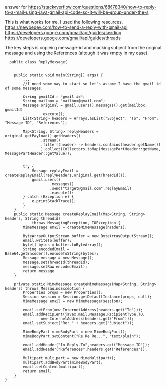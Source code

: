 answer for https://stackoverflow.com/questions/68678340/how-to-reply-to-a-mail-using-java-gmail-api-code-so-it-will-be-group-under-the-s

This is what works for me.
I used the following resources.
https://newbedev.com/how-to-send-a-reply-with-gmail-api
https://developers.google.com/gmail/api/guides/sending
https://developers.google.com/gmail/api/guides/threads

The key steps is copieing message-id and macking subject from the original message and using the References (altough it was empty in my case).

```
  public class ReplyMessage{
    

    public static void main(String[] args) {
        ...
        //I need some way to start so let's assume I have the gmail id of some messages.
    
        String gmailId = "gmail id";
        String mailbox = "mailbox@gmail.com";
        Message original = gmail.users().messages().get(mailbox, gmailId)
                .execute();
        List<String> headers = Arrays.asList("Subject", "To", "From", "Message-ID", "References");

        Map<String, String> replyHeaders = original.getPayload().getHeaders()
                .stream()
                .filter((header) -> headers.contains(header.getName())
                ).collect(Collectors.toMap(MessagePartHeader::getName, MessagePartHeader::getValue));


        try {
            Message replayEmail = createReplayEmail(replyHeaders,original.getThreadId());
            gmail.users()
                    .messages()
                    .send("target@gmail.com",replayEmail)
                    .execute();
        } catch (Exception e) {
            e.printStackTrace();
        }
    }
    public static Message createReplayEmail(Map<String, String> headers, String threadId)
            throws MessagingException, IOException {
        MimeMessage email = createMimeMessage(headers);

        ByteArrayOutputStream buffer = new ByteArrayOutputStream();
        email.writeTo(buffer);
        byte[] bytes = buffer.toByteArray();
        String encodedEmail = Base64.getEncoder().encodeToString(bytes);
        Message message = new Message();
        message.setThreadId(threadId);
        message.setRaw(encodedEmail);
        return message;
    }

    private static MimeMessage createMimeMessage(Map<String, String> headers) throws MessagingException {
        Properties props = new Properties();
        Session session = Session.getDefaultInstance(props, null);
        MimeMessage email = new MimeMessage(session);

        email.setFrom(new InternetAddress(headers.get("To")));
        email.addRecipient(javax.mail.Message.RecipientType.TO,
                new InternetAddress(headers.get("From")));
        email.setSubject("Re: " + headers.get("Subject"));

        MimeBodyPart mimeBodyPart = new MimeBodyPart();
        mimeBodyPart.setContent("Re Re Re...", "text/plain");

        email.addHeader("In-Reply-To",headers.get("Message-ID"));
        email.addHeader("References",headers.get("References"));

        Multipart multipart = new MimeMultipart();
        multipart.addBodyPart(mimeBodyPart);
        email.setContent(multipart);
        return email;
    }
}
```
  
        

